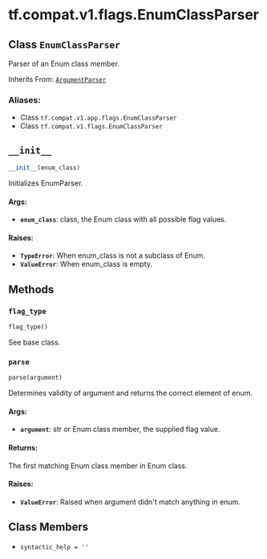 <div itemscope itemtype="http://developers.google.com/ReferenceObject">
<meta itemprop="name" content="tf.compat.v1.flags.EnumClassParser" />
<meta itemprop="path" content="Stable" />
<meta itemprop="property" content="__init__"/>
<meta itemprop="property" content="flag_type"/>
<meta itemprop="property" content="parse"/>
<meta itemprop="property" content="syntactic_help"/>
</div>

# tf.compat.v1.flags.EnumClassParser

## Class `EnumClassParser`

Parser of an Enum class member.

Inherits From: [`ArgumentParser`](../../../../tf/compat/v1/flags/ArgumentParser.md)

### Aliases:

* Class `tf.compat.v1.app.flags.EnumClassParser`
* Class `tf.compat.v1.flags.EnumClassParser`

<!-- Placeholder for "Used in" -->


<h2 id="__init__"><code>__init__</code></h2>

``` python
__init__(enum_class)
```

Initializes EnumParser.


#### Args:


* <b>`enum_class`</b>: class, the Enum class with all possible flag values.


#### Raises:


* <b>`TypeError`</b>: When enum_class is not a subclass of Enum.
* <b>`ValueError`</b>: When enum_class is empty.



## Methods

<h3 id="flag_type"><code>flag_type</code></h3>

``` python
flag_type()
```

See base class.


<h3 id="parse"><code>parse</code></h3>

``` python
parse(argument)
```

Determines validity of argument and returns the correct element of enum.


#### Args:


* <b>`argument`</b>: str or Enum class member, the supplied flag value.


#### Returns:

The first matching Enum class member in Enum class.



#### Raises:


* <b>`ValueError`</b>: Raised when argument didn't match anything in enum.



## Class Members

* `syntactic_help = ''` <a id="syntactic_help"></a>
